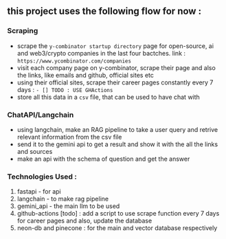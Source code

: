 

## this project uses the following flow for now :

### Scraping 

- scrape the `y-combinator startup directory` page for open-source, ai and web3/crypto companies in the last four bactches. link : `https://www.ycombinator.com/companies`
- visit each company page on y-combinator, scrape their page and also the links, like emails and github, official sites etc
- using their official sites, scrape their career pages constantly every 7 days : `- [] TODO : USE GHActions`
- store all this data in a `csv` file, that can be used to have chat with 

### ChatAPI/Langchain

- using langchain, make an RAG pipeline to take a user query and retrive relevant information from the csv file
- send it to the gemini api to get a result and show it with the all the links and sources
- make an api with the schema of question and get the answer

### Technologies Used : 

1. fastapi - for api
2. langchain - to make rag pipeline
3. gemini_api - the main llm to be used
4. github-actions [todo] : add a script to use scrape function every 7 days for career pages and also, update the database
5. neon-db and pinecone : for the main and vector database respectively
